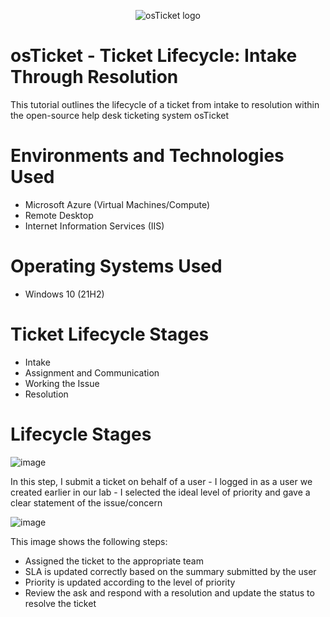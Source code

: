 <p align="center">
<img src="https://i.imgur.com/Clzj7Xs.png" alt="osTicket logo"/>
</p>

# osTicket - Ticket Lifecycle: Intake Through Resolution
This tutorial outlines the lifecycle of a ticket from intake to resolution within the open-source help desk ticketing system osTicket

# Environments and Technologies Used
- Microsoft Azure (Virtual Machines/Compute)
- Remote Desktop
- Internet Information Services (IIS)

# Operating Systems Used
- Windows 10 (21H2)

# Ticket Lifecycle Stages
- Intake
- Assignment and Communication
- Working the Issue
- Resolution

# Lifecycle Stages
![image](https://github.com/Domenick-Ranfone/ticket-lifecycle/assets/138722554/58a6be47-056f-4f57-a2a2-2483fb6f7de2)

In this step, I submit a ticket on behalf of a user - I logged in as a user we created earlier in our lab - I selected the ideal level of priority and gave a clear statement of the issue/concern


![image](https://github.com/Domenick-Ranfone/ticket-lifecycle/assets/138722554/6e1e0523-c5c2-478f-82fa-8c4986b49d93)

This image shows the following steps:
- Assigned the ticket to the appropriate team
- SLA is updated correctly based on the summary submitted by the user
- Priority is updated according to the level of priority
- Review the ask and respond with a resolution and update the status to resolve the ticket
